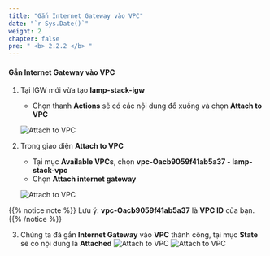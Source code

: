 ```yaml
---
title: "Gắn Internet Gateway vào VPC"
date: "`r Sys.Date()`"
weight: 2
chapter: false
pre: " <b> 2.2.2 </b> "
---
```


#### Gắn Internet Gateway vào VPC

1. Tại IGW mới vừa tạo **lamp-stack-igw**

   - Chọn thanh **Actions** sẽ có các nội dung đổ xuống và chọn **Attach to VPC**

   ![Attach to VPC](/images/2.2-InternetGateway/2.2.2-AttachToVPC/0001-attachtovpc.png?featherlight=false&width=90pc)

2. Trong giao diện **Attach to VPC**

   - Tại mục **Available VPCs**, chọn **vpc-Oacb9059f41ab5a37 - lamp-stack-vpc**
   - Chọn **Attach internet gateway**

   ![Attach to VPC](/images/2.2-InternetGateway/2.2.2-AttachToVPC/0002-attachtovpc.png?featherlight=false&width=90pc)

{{% notice note %}}
Lưu ý: **vpc-Oacb9059f41ab5a37** là **VPC ID** của bạn.
{{% /notice %}}

3. Chúng ta đã gắn **Internet Gateway** vào **VPC** thành công, tại mục **State** sẽ có nội dung là **Attached**
   ![Attach to VPC](/images/2.2-InternetGateway/2.2.2-AttachToVPC/0003-attachtovpc.png?featherlight=false&width=90pc)
   ![Attach to VPC](/images/2.2-InternetGateway/2.2.2-AttachToVPC/0004-attachtovpc.png?featherlight=false&width=90pc)
